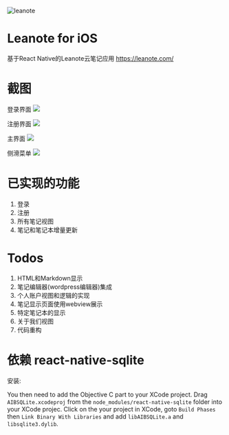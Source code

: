 ![leanote](https://github.com/leanote/leanote-ios-rn/blob/master/iOS/Images.xcassets/lealogo.imageset/lealogo.png)
# Leanote for iOS
基于React Native的Leanote云笔记应用 https://leanote.com/

# 截图

登录界面
![](https://github.com/leanote/leanote-ios-rn/blob/master/screenshot/login.png)

注册界面
![](https://github.com/leanote/leanote-ios-rn/blob/master/screenshot/register.png)

主界面
![](https://github.com/leanote/leanote-ios-rn/blob/master/screenshot/home.png)

侧滑菜单
![](https://github.com/leanote/leanote-ios-rn/blob/master/screenshot/drawer.png)

# 已实现的功能
1. 登录
2. 注册
3. 所有笔记视图
4. 笔记和笔记本增量更新

# Todos
1. HTML和Markdown显示
2. 笔记编辑器(wordpress编辑器)集成
3. 个人账户视图和逻辑的实现
4. 笔记显示页面使用webview展示
5. 特定笔记本的显示
6. 关于我们视图
7. 代码重构

# 依赖 react-native-sqlite

安装:

You then need to add the Objective C part to your XCode project. Drag
`AIBSQLite.xcodeproj` from the `node_modules/react-native-sqlite` folder into your XCode projec. Click on the your project in XCode, goto `Build Phases` then `Link Binary With Libraries` and add `libAIBSQLite.a` and `libsqlite3.dylib`.

